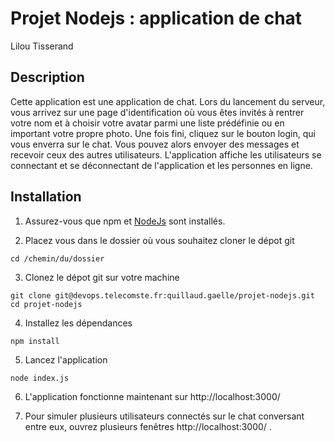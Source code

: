 
# Projet Nodejs : application de chat
Lilou Tisserand

## Description

Cette application est une application de chat. Lors du lancement du serveur, vous arrivez sur une page d'identification où vous êtes invités à rentrer votre nom et à choisir votre avatar parmi une liste prédéfinie ou en important votre propre photo. Une fois fini, cliquez sur le bouton login, qui vous enverra sur le chat.
Vous pouvez alors envoyer des messages et recevoir ceux des autres utilisateurs. L'application affiche les utilisateurs se connectant et se déconnectant de l'application et les personnes en ligne.

 
## Installation

1. Assurez-vous que npm et [NodeJs](https://nodejs.org/en/) sont installés.

2. Placez vous dans le dossier où vous souhaitez cloner le dépot git
```
cd /chemin/du/dossier
```

3. Clonez le dépot git sur votre machine
```
git clone git@devops.telecomste.fr:quillaud.gaelle/projet-nodejs.git
cd projet-nodejs
```

4. Installez les dépendances
```
npm install
```

5. Lancez l'application
```
node index.js
```

6. L'application fonctionne maintenant sur http://localhost:3000/

7. Pour simuler plusieurs utilisateurs connectés sur le chat conversant entre eux, ouvrez plusieurs fenêtres http://localhost:3000/ .